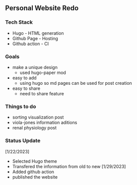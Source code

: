 ## Personal Website Redo

### Tech Stack
- Hugo - HTML generation
- Github Page - Hosting
- Github action - CI

### Goals
- make a unique design
    - used hugo-paper mod
- easy to add 
    - using hugo so md pages can be used for post creation
- easy to share
    - need to share feature

### Things to do
- sorting visualization post
- viola-jones information aditions
- renal physiology post


### Status Update
[1/22/2023]
- Selected Hugo theme 
- Transfered the information from old to new
[1/29/2023]
- Added github action
- published the website

